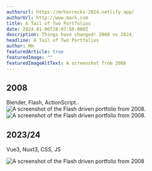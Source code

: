 ```yaml
---
authorurl: https://mrhorrocks-2024.netlify.app/
authorUrl: http://www.mark.com
title: A Tail of Two Portfolios
date: 2024-01-06T18:07:50.800Z
description: Things have changed! 2008 vs 2024.
headline: A Tail of Two Portfolios
author: MH
featuredArticle: true
featuredImage: ""
featuredImageAltText: A screenshot from 2008
---
```


## 2008

Blender, Flash, ActionScript..
![A screenshot of the Flash driven portfolio from 2008.](/images/uploads/portfolio-2008.jpg "A screenshot of the Flash driven portfolio from 2008.")
![A screenshot of the Flash driven portfolio from 2008.](/images/uploads/img1.jpg "A screenshot of the Flash driven portfolio from 2008.")

## 2023/24

Vue3, Nuxt3, CSS, JS

![A screenshot of the Flash driven portfolio from 2008](/images/uploads/porttfolio-2024.png "A screenshot of the Flash driven portfolio from 2008")
